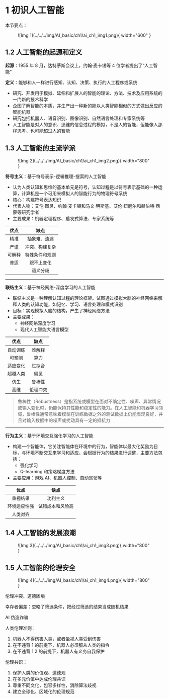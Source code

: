 # 1 初识人工智能

<!-- !!! tip "说明"

    此文档正在更新中…… -->

本节要点：

<figure markdown="span">
  ![Img 1](../../../img/AI_basic/ch1/ai_ch1_img1.png){ width="600" }
</figure>

## 1.2 人工智能的起源和定义

**起源**：1955 年 8 月，达特茅斯会议上，约翰·麦卡锡等 4 位学者提出了“人工智能”

**定义**：能够和人一样进行感知、认知、决策、执行的人工程序或系统

- 研究、开发用于模拟、延伸和扩展人的智能的理论、方法、技术及应用系统的一门新的技术科学
- 企图了解智能的本质，并生产出一种新的能以人类智能相似的方式做出反应的智能机器
- 研究包括机器人、语音识别、图像识别、自然语言处理和专家系统等
- 人工智能是对人的意识、思维的信息过程的模拟，不是人的智能，但能像人那样思考、也可能超过人的智能

## 1.3 人工智能的主流学派

<figure markdown="span">
  ![Img 2](../../../img/AI_basic/ch1/ai_ch1_img2.png){ width="800" }
</figure>

**符号主义**：基于符号表示-逻辑推理-搜索的人工智能

- 认为人类认知和思维的基本单元是符号，认知过程是以符号表示基础的一种运算，计算机是一个可用来模拟人的智能行为的物理符号系统
- 核心：构建符号表达知识
- 代表人物：艾伦·图灵、约翰·麦卡锡和马文·明斯基、艾伦·纽厄尔和赫伯特·西蒙等研究学者
- 主要成果：机器定理程序、启发式算法、专家系统等

| 优点 | 缺点 |
| :--: | :--: | 
| 精准 | 抽象难、遗漏 |
| 严谨 | 冲突、构建复杂 |
| 可解释 | 特殊条件和规则 |
| 普适 | 跟不上变化 |
| | 语义分歧 |

---

**联结主义**：基于神经网络-深度学习的人工智能

- 联结主义是一种理解认知过程的理论框架。试图通过模拟大脑的神经网络来解释人类的认知功能，如记忆、学习、语言处理和模式识别
- 目标：实现模拟人脑的结构，产生了神经网络方法
- 主要成果：
    - 神经网络深度学习
    - 现代人工智能大语言模型

<div class="annotate" markdown>

| 优点 | 缺点 |
| :--: | :--: | 
| 自动训练 | 难解释 |
| 可预测 | 算力 |
| 适应变化 | 过拟合 |
| 超越人类 | 偏见 |
| 仿生 | 鲁棒性 |
| 高维 | 伦理冲突 |

</div>

> 鲁棒性（Robustness）是指系统或模型在面对不确定性、噪声、异常情况或输入变化时，仍能保持其性能和稳定性的能力。在人工智能和机器学习领域，鲁棒性通常意味着模型在训练数据之外的测试数据上仍能表现良好，并且对输入数据中的噪声或扰动具有一定的抵抗力

---

**行为主义**：基于环境交互强化学习的人工智能

- 构建一个智能体，它关注智能体在环境中的行为，智能体以最大化奖励为目标，与环境不断交互来学习和适应，会根据行为的结果进行调整，主要方法包括：
    - 强化学习
    - Q-learning 和策略梯度方法
- 主要应用：游戏 AI、机器人控制、自动驾驶等

| 优点 | 缺点 |
| :--: | :--: | 
| 重视结果 | 功利主义 |
| 环境适应性强 | 试错成本和风险高 |
| 人类对齐 | |

## 1.4 人工智能的发展浪潮

<figure markdown="span">
  ![Img 3](../../../img/AI_basic/ch1/ai_ch1_img3.png){ width="800" }
</figure>

## 1.5 人工智能的伦理安全

<figure markdown="span">
  ![Img 4](../../../img/AI_basic/ch1/ai_ch1_img4.png){ width="800" }
</figure>

伦理冲突、道德困境

幸存者偏差：忽略了筛选条件，把经过筛选的结果当成随机结果

AI 伪造诈骗

人类伦理准则：

1. 机器人不得伤害人类，或者坐视人类受到伤害
2. 在不违背 1 的前提下，机器人必须服从人类的指令
3. 在不违背 1 2 的前提下，机器人有义务自我保护

伦理共识：

1. 保护人类的价值观、道德观
2. 在多元价值中达成伦理共识
3. 尊重不同文化，包容多样性，消除算法歧视
4. 建立全球化、区域化的伦理规范